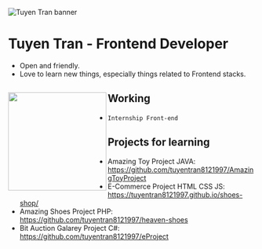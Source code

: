 ![Tuyen Tran banner](https://scontent.fsgn5-2.fna.fbcdn.net/v/t1.6435-9/134011750_1743805932464425_4133172586421511581_n.jpg?_nc_cat=105&ccb=1-3&_nc_sid=e3f864&_nc_ohc=BdUA7IbZ9gMAX_ZqNTm&_nc_ht=scontent.fsgn5-2.fna&oh=b7b5a4b5107764cb8aeb38ee42e48f0f&oe=60B6BC90)

# Tuyen Tran - Frontend Developer

- Open and friendly.
- Love to learn new things, especially things related to Frontend stacks.

## Working <a href="https://github.com/tuyentran8121997"><img align="left" width="auto" height="200" src="https://res.cloudinary.com/kimwy/image/upload/v1598840300/easyfrontend/programming_hgngx9.png"></a>

- `Internship Front-end`

## Projects for learning

- Amazing Toy Project JAVA: https://github.com/tuyentran8121997/AmazingToyProject
- E-Commerce Project HTML CSS JS: https://tuyentran8121997.github.io/shoes-shop/
- Amazing Shoes Project PHP: https://github.com/tuyentran8121997/heaven-shoes
- Bit Auction Galarey Project C#: https://github.com/tuyentran8121997/eProject
